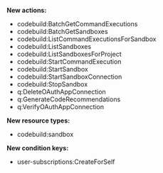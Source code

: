 **New actions:**

- codebuild:BatchGetCommandExecutions
- codebuild:BatchGetSandboxes
- codebuild:ListCommandExecutionsForSandbox
- codebuild:ListSandboxes
- codebuild:ListSandboxesForProject
- codebuild:StartCommandExecution
- codebuild:StartSandbox
- codebuild:StartSandboxConnection
- codebuild:StopSandbox
- q:DeleteOAuthAppConnection
- q:GenerateCodeRecommendations
- q:VerifyOAuthAppConnection

**New resource types:**

- codebuild:sandbox

**New condition keys:**

- user-subscriptions:CreateForSelf

